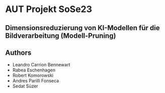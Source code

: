# AUT Projekt SoSe23
## Dimensionsreduzierung von KI-Modellen für die Bildverarbeitung (Modell-Pruning)

## Authors
- Leandro Carrion Bennewart
- Rabea Eschenhagen
- Robert Komorowski
- Andres Parilli Fonseca
- Sedat Süzer

